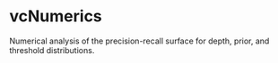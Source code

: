 # vcNumerics
Numerical analysis of the precision-recall surface for depth, prior, and threshold distributions.
